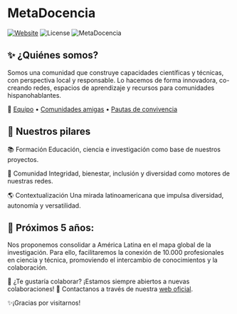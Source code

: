 # MetaDocencia

[![Website](https://img.shields.io/badge/Website-MetaDocencia.org-blue)](https://www.metadocencia.org/)
![License](https://img.shields.io/badge/license-CC--BY%204.0-lightgrey)
![MetaDocencia](https://img.shields.io/badge/Building-scientific_capacity-brightgreen)

## ✨ ¿Quiénes somos?
Somos una comunidad que construye capacidades científicas y técnicas, con perspectiva local y responsable. Lo hacemos de forma innovadora, co-creando redes, espacios de aprendizaje y recursos para comunidades hispanohablantes.

🔗 [Equipo](https://www.metadocencia.org/equipo/) • [Comunidades amigas](https://www.metadocencia.org/panal/) • [Pautas de convivencia](https://www.metadocencia.org/pdc/)

## 🧩 Nuestros pilares
📚 Formación
Educación, ciencia e investigación como base de nuestros proyectos.

🤝 Comunidad
Integridad, bienestar, inclusión y diversidad como motores de nuestras redes.

🌎 Contextualización
Una mirada latinoamericana que impulsa diversidad, autonomía y versatilidad.

## 🚀 Próximos 5 años:
Nos proponemos consolidar a América Latina en el mapa global de la investigación. Para ello, facilitaremos la conexión de 10.000 profesionales en ciencia y técnica, promoviendo el intercambio de conocimientos y la colaboración.


💬 ¿Te gustaría colaborar? 
¡Estamos siempre abiertos a nuevas colaboraciones! 🚀
Contactanos a través de nuestra [web oficial](https://www.metadocencia.org/).

✨¡Gracias por visitarnos! 
